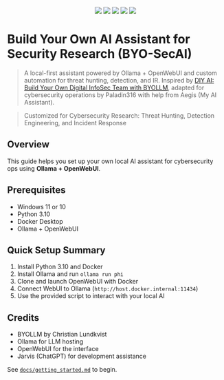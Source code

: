 <p align="center">
  <img src="https://img.shields.io/badge/LLM-Ollama-blue" />
  <img src="https://img.shields.io/badge/UI-OpenWebUI-green" />
  <img src="https://img.shields.io/badge/AI%20Assistant-Powered%20by%20Aegis-%23f08" />
  <img src="https://img.shields.io/badge/License-MIT-brightgreen" />
  <img src="https://img.shields.io/badge/Platform-Windows%2011-yellow" />
</p>

# Build Your Own AI Assistant for Security Research (BYO-SecAI)

> A local-first assistant powered by Ollama + OpenWebUI and custom automation for threat hunting, detection, and IR.
Inspired by [DIY AI: Build Your Own Digital InfoSec Team with BYOLLM](https://christiant.io/), adapted for cybersecurity operations by Paladin316 with help from Aegis (My AI Assistant).

> Customized for Cybersecurity Research: Threat Hunting, Detection Engineering, and Incident Response  

## Overview
This guide helps you set up your own local AI assistant for cybersecurity ops using **Ollama + OpenWebUI**.

## Prerequisites
- Windows 11 or 10
- Python 3.10
- Docker Desktop
- Ollama + OpenWebUI

## Quick Setup Summary
1. Install Python 3.10 and Docker
2. Install Ollama and run `ollama run phi`
3. Clone and launch OpenWebUI with Docker
4. Connect WebUI to Ollama (`http://host.docker.internal:11434`)
5. Use the provided script to interact with your local AI

## Credits
- BYOLLM by Christian Lundkvist
- Ollama for LLM hosting
- OpenWebUI for the interface
- Jarvis (ChatGPT) for development assistance

See [`docs/getting_started.md`](docs/getting_started.md) to begin.
